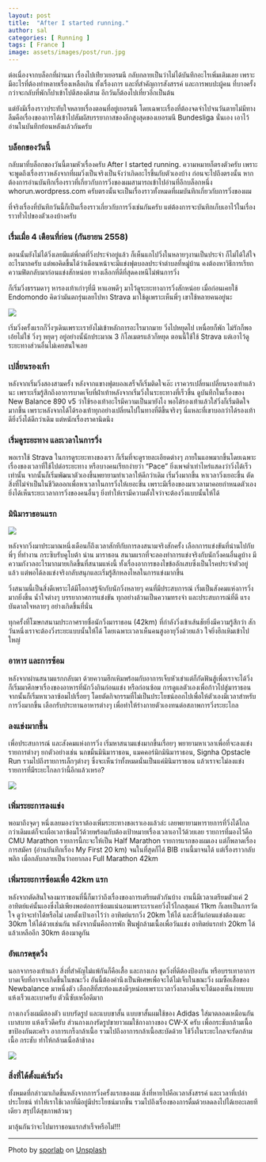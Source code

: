 ```yaml
---
layout: post
title:  "After I started running."
author: sal
categories: [ Running ]
tags: [ France ]
image: assets/images/post/run.jpg
---
```


ต่อเนื่องจากบล็อกที่ผ่านมา เรื่องไปเท่ียวเยอรมนี กลับกลายเป็นว่าไม่ได้บันทึกอะไรเพิ่มเติมเลย เพราะมีอะไรที่ต้องทำหลายเรื่องเหลือเกิน ทั้งเรื่องการ และที่สำคัญการสังสรรค์ และการพบปะผู้คน ที่บางครั้งกว่าจะกลับที่พักก็ปาเข้าไปตีสองตีสาม อีกวันก็ต้องไปเที่ยวอีกเป็นต้น

แต่ยังมีเรื่องราวประทับใจหลายเรื่องตอนที่อยู่เยอรมนี โดยเฉพาะเรื่องที่ต้องจดจำไปจนวันตายไม่มีทางลืมคือเรื่องของการได้เข้าไปสัมผัสบรรยากาสของลีกสูงสุดของเยอรมนี Bundesliga นั่นเอง เอาไว้อ่านในบันทึกย้อนหลังแล้วกันครับ

### บล็อกของวันนี้
กลับมาที่บล็อกของวันนี้ตามหัวเรื่องครับ After I started running. ความหมายก็ตรงตัวครับ เพราะจะพูดถึงเรื่องราวหลังจากที่ผมวิ่งเป็นจริงเป็นจังว่าเกิดอะไรขึ้นกับตัวเองบ้าง ก่อนจะไปถึงตรงนั้น หากต้องการอ่านบันทึกเรื่องราวที่เกี่ยวกับการวิ่งของผมสามารถเข้าไปอ่านที่อีกบล็อกหนึ่ง whorun.wordpress.com ครับตรงนั้นจะเป็นเรื่องราวทั้งหมดที่ผมบันทึกเกี่ยวกับการวิ่งของผม

ที่จริงเรื่องที่บันทึกวันนี้ก็เป็นเรื่องราวเกี่ยวกับการวิ่งเช่นกันครับ แต่ต้องการจะบันทึกเก็บเอาไว้ในเรื่องราวทั่วไปของตัวเองบ้างครับ

### เรื่มเมื่อ 4 เดือนที่ก่อน (กันยายน 2558)
ตอนนั้นยังไม่ได้วิ่งเลยมีแต่พี่กตที่วิ่งประจำอยู่แล้ว ก็เห็นแกไปวิ่งในหลายๆงานเป็นประจำ ก็ไม่ได้ใส่ใจอะไรมากครับ แต่พอคิดขึ้นได้ว่าเดือนหน้าจะมีแข่งฟุตบอลประจำตำบลที่หมู่บ้าน คงต้องหาวิธีการเรียกความฟิตกลับมาก่อนแข่งสักหน่อย ทางเลือกที่ดีที่สุดคงหนีไม่พ้นการวิ่ง

ก็เริ่มวิ่งธรรมดาๆ หารองเท้าเก่าๆที่มี หาแอพดีๆ มาไว้ดูระยะทางการวิ่งสักหน่อย เมื่อก่อนเคยใช้ Endomondo คิดว่ามันตกรุ่นเลยไปหา Strava มาใช้ดูเพราะเห็นพี่ๆ เขาใช้หลายคนอยู่นะ

<img src="https://bestrangers.files.wordpress.com/2016/02/screen-shot-2559-02-09-at-1-48-25-pm.png">

เริ่มวิ่งครั้งแรกก็วิ่งๆเดินเพราะเรายังไม่เข้าหลักการอะไรมากมาย วิ่งไปหยุดไป เหนื่อยก็พัก ไม่รักก็พอ เอ้ยไม่ใช่ วิ่งๆ หยุดๆ อยู่อย่างนั้นักประมาณ 3 กิโลเมตรแล้วก็หยุด ตอนนี้ใช้ใช้ Strava แต่เอาไว้ดูระยะทางส่วนอื่นไม่เคยสนใจเลย

### เปลี่ยนรองเท้า
หลังจากเริ่มวิ่งสองสามครั้ง หลังจากแขางฟุตบอลเสร็จก็เริ่มติดใจเอ๊ะ เราควรเปลี่ยนเปลี่ยนรองเท้าแล้วนะ เพราะเริ่มรู้สึกถึงอาการบาดเจ็บที่ฝ่าเท้าหลังจากเริ่มวิ่งในระยะทางที่เร็วขึ้น ดูบันทึกในเรื่องของ New Balance 890 v5 ว่าใช้รองเท้าอะไรมีความเป็นมายังไง พอได้รองเท้าแล้วใส่วิ่งก็เริ่มติดใจมากขึ้น เพราะหลังจากได้ได้รองเท้าทุกอย่างเปลี่ยนไปในทางที่ดีขึ้นจริงๆ นี่แหละที่เขาบอกว่าได้รองเท้าดียิ่งวิ่งได้ดีกว่าเดิม แต่หนักเรื่องราคานิดนึง

### เริ่มดูระยะทาง และเวลาในการวิ่ง
พอเราใช้ Strava ในการดูระยะทางของเรา ก็เริ่มที่จะดูรายละเอียดต่างๆ ภายในแอพมากขึ้นโดยเฉพาะเรื่องของเวลาที่ใช้ไปต่อระยะทาง หรือบางคนเรียกง่ายว่า “Pace” ยิ่งเพจต่ำเท่าไหร่แสดงว่าวิ่งได้เร็วเท่านั้น จากนั้นก็เริ่มพัฒนาตัวเองขึ้นพยายามทำเวลาให้ดีกว่าเดิม เริ่มวิ่งมากขึ้น หาเวลาวิ่งเยอะขึ้น ตัดสิ่งที่ไม่จำเป็นในชีวิตออกเพื่อหาเวลาในการวิ่งให้เยอะขึ้น เพราะมีเรื่องของมาเวลามาคอยกำหนดตัวเอง ยิ่งได้เห็นระยะเวลาการวิ่งของคนอื่นๆ ยิ่งทำให้เรามีความตั้งใจว่าจะต้องวิ่งแบบนั้นให้ได้

### มินิมาราธอนแรก

<img src="https://bestrangers.files.wordpress.com/2016/02/12195940_10153833322734835_374745590338924434_n.jpg">

หลังจากวิ่งมาประมาณหนึ่งเดือนก็ถึงเวลาสักทีกับการลงสนามจริงสักครั้ง เลือกการแข่งขันที่น่านไปกับพี่ๆ ที่ทำงาน กระซิบรับคูโบต้า น่าน มาราธอน สนามแรกที่จะลองทำการแข่งจริงกับนักวิ่งคนอื่นดูบ้าง มีความกังวลอะไรมากมายเกิดขึ้นที่สนามแห่งนี้ ทั้งเรื่องอาการของไขข้ออักเสบซึ่งเป็นโรคประจำตัวอยู่แล้ว แต่พอได้ลงแข่งจริงกลับสนุกและเริ่มรู้สึกหลงไหลในการแข่งมากขึ้น

วิ่งสนามนี้เป็นสิ่งดีเพราะได้มีโอกาสรู้จักกับนักวิ่งหลายๆ คนที่มีประสบการณ์ เริ่มเป็นสังคมแห่งการวิ่งมากยิ่งขึ้น น้ำใจต่างๆ บรรยากาศการแข่งขัน ทุกอย่างล้วนเป็นความทรงจำ และประสบการณ์ที่ดี แรงบันดาลใจหลายๆ อย่างเกิดขึ้นที่นั่น

ทุกครั้งที่โฆษกสนามประกาศรายชื่อนักวิ่งมาราธอน (42km) ที่กำลังวิ่งเข้าเส้นชัยยิ่งมีความรู้สึกว่า สักวันหนึ่งเราจะต้องวิ่งระยะแบบนั้นให้ได้ โดยเฉพาะเวลาเห็นคนสูงอายุวิ่งด้วยแล้ว ใจยิ่งฮึกเหิมเข้าไปใหญ่

### อาหาร และการซ้อม
หลังจากผ่านสนามแรกกลับมา ด้วยความฮึกเหิมพร้อมกับอาการเจ็บหัวเข่าแต่ก็กัดฟันสู้เพื่อเราจะได้วิ่ง ก็เริ่มมาศึกษาเรื่องของอาหารที่นักวิ่งกินก่อนแข่ง หรือก่อนซ้อม การดูแลตัวเองเพื่อก้าวไปสู่มาราธอน จากนั้นก็เริ่มหาเวลาซ้อมไปเรื่อยๆ โดยตัดกิจกรรมที่ไม่เป็นประโยชน์ออกไปเพื่อให้ตัวเองมีเวลาสำหรับการวิ่งมากขึ้น เลือกรับประทานอาหารต่างๆ เพื่อทำให้ร่างกายตัวเองทนต่อสภาพการวิ่งระยะไกล

### ลงแข่งมากขึ้น
เพื่อประสบการณ์ และสังคมแห่งการวิ่ง เริ่มหาสนามแข่งมากขึ้นเรื่อยๆ พยายามหาเวลาเพื่อที่จะลงแข่งรายการต่างๆ ยกตัวอย่างเช่น นกขมิ้นมินิมาราธอน, แมคคอร์มิกมินิมาราธอน, Signha Opstacle Run รวมไปถึงรายการเล็กๆต่างๆ ซึ่งจะเห็นว่าทั้งหมดนั่นเป็นแค่มินิมาราธอน แล้วเราจะไม่ลงแข่งรายการที่มีระยะไกลกว่านี้อีกแล้วเหรอ?

<img src="https://bestrangers.files.wordpress.com/2016/02/12321289_10156378079665389_7654076490148588560_n.jpg">

### เพิ่มระยะการลงแข่ง
พอมาถึงจุดๆ หนึ่งเลยมองว่าเราต้องเพิ่มระยะทางขอเราเองแล้วล่ะ เลยพยายามหารายการที่วิ่งได้ไกลกว่าเดิมแต่ก็จะเผื่อเวลาซ้อมไว้ด้วยพร้อมกับต้องเป้าหมายเรื่องเวลาเอาไว้ด้วยเลย รายการที่มองไว้คือ  CMU Marathon รายการนี้กะจะให้เป็น Half Marathon รายการแรกของผมเอง แต่ก็พลาดเรื่องการสมัคร (อ่านบันทึกเรื่อง My First 20 km) จนในที่สุดก็ได้ BIB งานนี้มาจนได้ แต่เรื่องราวกลับพลิก เมื่อกลับกลายเป็นว่าอยากลง Full Marathon 42km

### เพิ่มระยะการซ้อมเพื่อ 42km แรก
หลังจากตัดสินใจลงมาราธอนที่นี้ก็มาว่าถึงเรื่องของการเตรียมตัวกันบ้าง งานนี้มีเวลาเตรียมตัวแค่ 2 อาทิตย์แค่นั้นเองซึ่งไม่เพียงพอต่อการซ้อมแน่นอนเพราะเราเคยวิ่งไว้ไกลสุดแค่ 11km ก็เลยเป็นการวัดใจ ดูว่าจะทำได้หรือไม่ เลยตั้งเป้าเอาไว้ว่า อาทิตย์แรกวิ่ง 20km ให้ได้ และสี่วันก่อนแข่งต้องแตะ 30km ให้ได้ด้วยเช่นกัน หลังจากนั้นคือการพัก ฟื้นฟูกล้ามเนื้อเพื่อวันแข่ง อาทิตย์แรกทำ 20km ได้แล้วเหลืออีก 30km ต้องมาดูกัน

### อัพเกรดชุดวิ่ง
นอกจากรองเท้าแล้ว สิ่งที่สำคัญไม่แพ้กันก็คือเสื้อ และกางเกง ชุดวิ่งที่ดีต้องป้องกัน หรือบรรเทาอาการบาดเจ็บที่อาจจะเกิดขึ้นในขณะวิ่ง อันนี้ต้องคำนึงเป็นพิเศษเพื่อจะได้ไม่เจ็บในขณะวิ่ง ผมซื้อเสื้อของ Newbalance มาหนึ่งตัว เลือกสีที่สะท้องแสงดีๆหน่อยเพราะเวลาวิ่งกลางคืนจะได้มองเห็นง่ายแบบแห้งเร็วและเบาครับ ตัวนี้ซับเหงื่อดีมาก

กางเกงวิ่งผมมีสองตัว แบบรัดรูป และแบบขาสั้น แบบขาสั้นผมใช้ของ Adidas ใส่มาตลอดเหมือนกัน เบาสบาย แห้งเร็วดีครับ ส่วนกางเกงรัดรูปขายาวผมใช้กางกางของ CW-X ครับ เพื่อกระชับกล้ามเนื้อขาป้องกันตะคริว อาการเกร็งกล้าเนื้อ รวมไปถึงอาการกล้าเนื้อสะบัดด้วย ใช้วิ่งในระยะไกลจะรัดกล้ามเนื้อ กระชับ ทำให้กล้ามเนื่อล้าช้าลง

<img src="https://bestrangers.files.wordpress.com/2016/02/11bee486d3005056b711a8.jpg">

### สิ่งที่ได้ตั้งแต่เริ่มวิ่ง
ทั้งหมดที่กล่าวมาเกิดขึ้นหลังจากการวิ่งครั้งแรกของผม สิ่งที่หายไปคือเวลาสังสรรค์ และเวลาที่เปล่าประโยชน์ ทำให้เราใช้เวลาที่มีอยู่มีประโยชน์มากขึ้น รวมไปถึงเรื่องของการดื่มด้วยลดลงไปได้เยอะเลยทีเดียว สรุปได้สุขภาพล้วนๆ

มาลุ้นกันว่าจะไปมาราธอนแรกสำเร็จหรือไม่!!!

---

<span>Photo by <a href="https://unsplash.com/@sporlab?utm_source=unsplash&amp;utm_medium=referral&amp;utm_content=creditCopyText">sporlab</a> on <a href="https://unsplash.com/s/photos/running?utm_source=unsplash&amp;utm_medium=referral&amp;utm_content=creditCopyText">Unsplash</a></span>